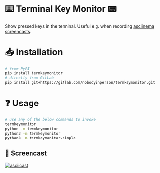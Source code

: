 # ⌨️  Terminal Key Monitor 📟

Show pressed keys in the terminal. Useful e.g. when recording [asciinema screencasts](https://asciinema.org).


# 📥 Installation

```bash
# from PyPI
pip install termkeymonitor
# directly from GitLab
pip install git+https://gitlab.com/nobodyinperson/termkeymonitor.git
```

# ❓ Usage

```bash
# use any of the below commands to invoke
termkeymonitor
python -m termkeymonitor
python3 -m termkeymonitor
python3 -m termkeymonitor.simple
```

## 🎥 Screencast

[![asciicast](https://asciinema.org/a/543365.svg)](https://asciinema.org/a/543365)
